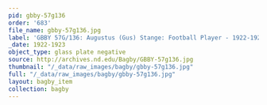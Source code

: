 ```yaml
---
pid: gbby-57g136
order: '683'
file_name: gbby-57g136.jpg
label: 'GBBY 57G/136: Augustus (Gus) Stange: Football Player - 1922-1923'
_date: 1922-1923
object_type: glass plate negative
source: http://archives.nd.edu/Bagby/GBBY-57g136.jpg
thumbnail: "/_data/raw_images/bagby/gbby-57g136.jpg"
full: "/_data/raw_images/bagby/gbby-57g136.jpg"
layout: bagby_item
collection: bagby
---
```

